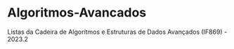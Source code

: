 # Algoritmos-Avancados
Listas da Cadeira de Algorítmos e Estruturas de Dados Avançados (IF869) - 2023.2